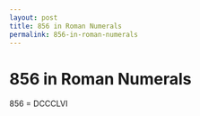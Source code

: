 ```yaml
---
layout: post
title: 856 in Roman Numerals
permalink: 856-in-roman-numerals
---
```


# 856 in Roman Numerals

856 = DCCCLVI

